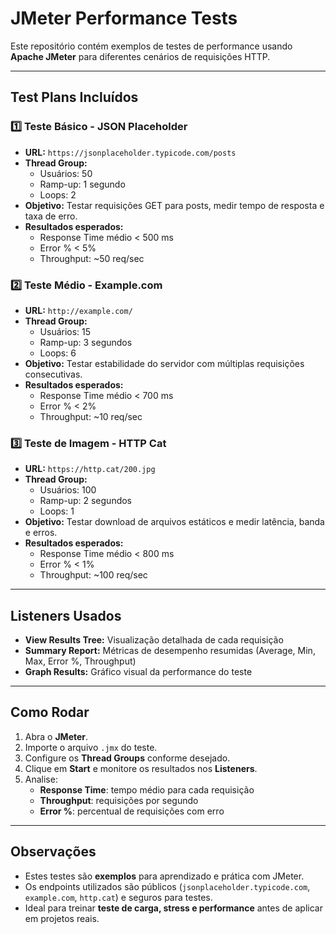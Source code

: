 # JMeter Performance Tests

Este repositório contém exemplos de testes de performance usando **Apache JMeter** para diferentes cenários de requisições HTTP.

---

## **Test Plans Incluídos**

### 1️⃣ Teste Básico - JSON Placeholder

- **URL:** `https://jsonplaceholder.typicode.com/posts`
- **Thread Group:**
  - Usuários: 50
  - Ramp-up: 1 segundo
  - Loops: 2
- **Objetivo:** Testar requisições GET para posts, medir tempo de resposta e taxa de erro.
- **Resultados esperados:**
  - Response Time médio < 500 ms
  - Error % < 5%
  - Throughput: ~50 req/sec

### 2️⃣ Teste Médio - Example.com

- **URL:** `http://example.com/`
- **Thread Group:**
  - Usuários: 15
  - Ramp-up: 3 segundos
  - Loops: 6
- **Objetivo:** Testar estabilidade do servidor com múltiplas requisições consecutivas.
- **Resultados esperados:**
  - Response Time médio < 700 ms
  - Error % < 2%
  - Throughput: ~10 req/sec

### 3️⃣ Teste de Imagem - HTTP Cat

- **URL:** `https://http.cat/200.jpg`
- **Thread Group:**
  - Usuários: 100
  - Ramp-up: 2 segundos
  - Loops: 1
- **Objetivo:** Testar download de arquivos estáticos e medir latência, banda e erros.
- **Resultados esperados:**
  - Response Time médio < 800 ms
  - Error % < 1%
  - Throughput: ~100 req/sec

---

## **Listeners Usados**

- **View Results Tree:** Visualização detalhada de cada requisição
- **Summary Report:** Métricas de desempenho resumidas (Average, Min, Max, Error %, Throughput)
- **Graph Results:** Gráfico visual da performance do teste

---

## **Como Rodar**

1. Abra o **JMeter**.
2. Importe o arquivo `.jmx` do teste.
3. Configure os **Thread Groups** conforme desejado.
4. Clique em **Start** e monitore os resultados nos **Listeners**.
5. Analise:
   - **Response Time**: tempo médio para cada requisição
   - **Throughput**: requisições por segundo
   - **Error %**: percentual de requisições com erro

---

## **Observações**

- Estes testes são **exemplos** para aprendizado e prática com JMeter.
- Os endpoints utilizados são públicos (`jsonplaceholder.typicode.com`, `example.com`, `http.cat`) e seguros para testes.
- Ideal para treinar **teste de carga, stress e performance** antes de aplicar em projetos reais.
